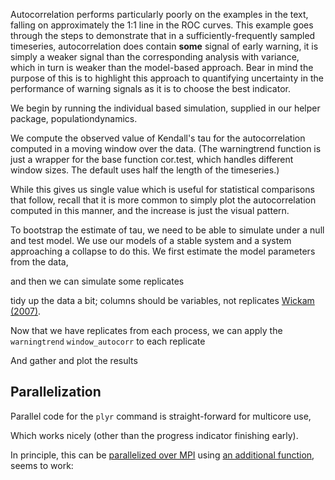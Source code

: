 <!--roptions dev=png,fig.width=5,fig.height=5,warning=FALSE, comment=NA-->


Autocorrelation performs particularly poorly on the examples in the text, falling on approximately the 1:1 line in the ROC curves.  This example goes through the steps to demonstrate that in a sufficiently-frequently sampled timeseries, autocorrelation does contain **some** signal of early warning, it is simply a weaker signal than the corresponding analysis with variance, which in turn is weaker than the model-based approach.  Bear in mind the purpose of this is to highlight this approach to quantifying uncertainty in the performance of warning signals as it is to choose the best indicator.  

<!--begin.rcode setup, echo=FALSE
render_gfm() # use GFM hooks for output
opts_knit$set(base.url='https://github.com/cboettig/earlywarning/wiki/')
end.rcode-->


<!--begin.rcode libraries, echo=TRUE, include=FALSE
require(populationdynamics) 
require(earlywarning)
require(ggplot2)
require(reshape2)
require(plyr)
require(beanplot)
require(doMC)
end.rcode-->

We begin by running the individual based simulation, supplied in our helper package, populationdynamics.  

<!--begin.rcode simulation
require(populationdynamics) 
pars = c(Xo = 730, e = 0.5, a = 100, K = 1000, h = 200, i = 0, Da = .09, Dt = 0, p = 2)
time=seq(0, 500, length=500)
sn <- saddle_node_ibm(pars,time)
X <- data.frame(time=time, value=sn$x1)
end.rcode-->

We compute the observed value of Kendall's tau for the autocorrelation computed in a moving window over the data.  (The warningtrend function is just a wrapper for the base function cor.test, which handles different window sizes.  The default uses half the length of the timeseries.)  

<!--begin.rcode observed
observed <- warningtrend(X, window_autocorr) 
observed
end.rcode-->

While this gives us single value which is useful for statistical comparisons that follow, recall that it is more common to simply plot the autocorrelation computed in this manner, and the increase is just the visual pattern.  

<!--begin.rcode plotautocor
npts <- length(X[["value"]])
autocorrelation <- window_autocorr(X[["value"]], windowsize=npts/2)
autocorrelation <- c(rep(NA, npts/2), autocorrelation)
plot(X[[time]], autocorrelation, type="l")
end.rcode-->

<!-- I don't think this helps, 
 fit the models

 * \( dX = \alpha(\theta - X) dt + \sigma dB_t \)
 
 * \( dX = \gamma_t (\theta - X) dt + \sigma\sqrt(\gamma_t+\theta) dB_t \)
-->


To bootstrap the estimate of tau, we need to be able to simulate under a null and test model.  We use our models of a stable system and a system approaching a collapse to do this.  We first estimate the model parameters from the data, 

<!--begin.rcode fit 
A <- stability_model(X, "OU")
B <- stability_model(X, "LSN")
end.rcode-->

and then we can simulate some replicates

<!--begin.rcode simulate
reps <- 100
Asim <- simulate(A, reps)
Bsim <- simulate(B, reps)
end.rcode-->


tidy up the data a bit; columns should be variables, not replicates [Wickam (2007)](http://www.jstatsoft.org/v21/i12/).  
<!--begin.rcode tidy
Asim <- melt(Asim, id="time")
Bsim <- melt(Bsim, id="time")
names(Asim)[2] <- "rep"
names(Bsim)[2] <- "rep"
end.rcode-->

Now that we have replicates from each process, we can apply the `warningtrend` `window_autocorr` to each replicate
<!--begin.rcode warning
wsA <- ddply(Asim, "rep", warningtrend, window_autocorr)
wsB <- ddply(Bsim, "rep", warningtrend, window_autocorr)
end.rcode-->

And gather and plot the results
<!--begin.rcode plot
tidy <- melt(data.frame(null=wsA$tau, test=wsB$tau))
names(tidy) <- c("simulation", "value")
beanplot(value ~ simulation, tidy, what=c(0,1,0,0))
abline(h=observed, lty=2)
end.rcode-->

<!--begin.rcode roc
roc <- roc_data(tidy)
ggplot(roc) + geom_line(aes(False.positives, True.positives), lwd=1)
end.rcode-->



## Parallelization 

Parallel code for the `plyr` command is straight-forward for multicore use,

<!--begin.rcode parallel
registerDoMC()
wsA <- ddply(Asim, "rep", warningtrend, window_autocorr, .parallel=TRUE)
wsB <- ddply(Bsim, "rep", warningtrend, window_autocorr, .parallel=TRUE)
end.rcode-->
Which works nicely (other than the progress indicator finishing early).





In principle, this can be [parallelized over MPI](http://stackoverflow.com/questions/5559287/how-do-i-make-dosmp-play-nicely-with-plyr) using 
[an additional function](http://www.numbertheory.nl/2011/11/14/parallelization-using-plyr-loading-objects-and-packages-into-worker-nodes/), seems to work:

<!--begin.rcode parallel_mpi 
library(snow)
library(doSNOW)
source("../createCluster.R")
cl <- createCluster(4, export = ls(), lib = list("earlywarning"))
ws <- ddply(Asim, "rep", warningtrend, window_autocorr, .parallel=TRUE)
stopCluster(cl)
head(ws)
end.rcode-->

